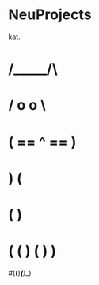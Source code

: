 # NeuProjects
kat.

#    /\_____/\
#   /  o   o  \
#  ( ==  ^  == )
#   )         (
#  (           )
# ( (  )   (  ) )
#(__(__)___(__)__)
